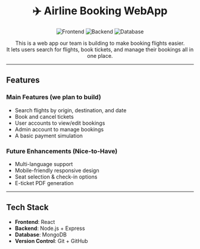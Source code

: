 <div align="center">
 
# ✈️ Airline Booking WebApp

![Frontend](https://img.shields.io/badge/frontend-React-blue)
![Backend](https://img.shields.io/badge/backend-Node.js-green)
![Database](https://img.shields.io/badge/database-MongoDB-brightgreen)

This is a web app our team is building to make booking flights easier.  
It lets users search for flights, book tickets, and manage their bookings all in one place.

</div>

---

## Features

### Main Features (we plan to build)
- Search flights by origin, destination, and date  
- Book and cancel tickets
- User accounts to view/edit bookings
- Admin account to manage bookings  
- A basic payment simulation 

### Future Enhancements (Nice-to-Have)
-  Multi-language support  
-  Mobile-friendly responsive design  
-  Seat selection & check-in options  
-  E-ticket PDF generation

---

##  Tech Stack
- **Frontend**: React 
- **Backend**: Node.js + Express  
- **Database**: MongoDB 
- **Version Control**: Git + GitHub 
 






